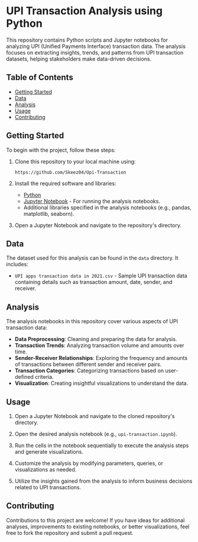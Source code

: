 # UPI Transaction Analysis using Python

This repository contains Python scripts and Jupyter notebooks for analyzing UPI (Unified Payments Interface) transaction data. The analysis focuses on extracting insights, trends, and patterns from UPI transaction datasets, helping stakeholders make data-driven decisions.

## Table of Contents

- [Getting Started](#getting-started)
- [Data](#data)
- [Analysis](#analysis)
- [Usage](#usage)
- [Contributing](#contributing)


## Getting Started

To begin with the project, follow these steps:

1. Clone this repository to your local machine using:

   ```
   https://github.com/Skeez04/Upi-Transaction
   ```

2. Install the required software and libraries:

   - [Python](https://www.python.org/downloads/)
   - [Jupyter Notebook](https://jupyter.org/install) - For running the analysis notebooks.
   - Additional libraries specified in the analysis notebooks (e.g., pandas, matplotlib, seaborn).

3. Open a Jupyter Notebook and navigate to the repository's directory.

## Data

The dataset used for this analysis can be found in the `data` directory. It includes:

- `UPI apps transaction data in 2021.csv` - Sample UPI transaction data containing details such as transaction amount, date, sender, and receiver.

## Analysis

The analysis notebooks in this repository cover various aspects of UPI transaction data:

- **Data Preprocessing**: Cleaning and preparing the data for analysis.
- **Transaction Trends**: Analyzing transaction volume and amounts over time.
- **Sender-Receiver Relationships**: Exploring the frequency and amounts of transactions between different sender and receiver pairs.
- **Transaction Categories**: Categorizing transactions based on user-defined criteria.
- **Visualization**: Creating insightful visualizations to understand the data.

## Usage

1. Open a Jupyter Notebook and navigate to the cloned repository's directory.

2. Open the desired analysis notebook (e.g., `upi-transaction.ipynb`).

3. Run the cells in the notebook sequentially to execute the analysis steps and generate visualizations.

4. Customize the analysis by modifying parameters, queries, or visualizations as needed.

5. Utilize the insights gained from the analysis to inform business decisions related to UPI transactions.

## Contributing

Contributions to this project are welcome! If you have ideas for additional analyses, improvements to existing notebooks, or better visualizations, feel free to fork the repository and submit a pull request.

